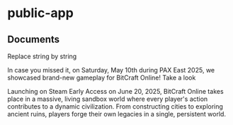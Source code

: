 # public-app

## Documents

Replace string by string

In case you missed it, on Saturday, May 10th during PAX East 2025, we showcased brand-new gameplay for BitCraft Online! Take a look

Launching on Steam Early Access on June 20, 2025, BitCraft Online takes place in a massive, living sandbox world where every player's action contributes to a dynamic civilization. From constructing cities to exploring ancient ruins, players forge their own legacies in a single, persistent world.
